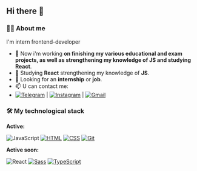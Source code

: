 ## Hi there 👋

### 👨‍💻 About me
I'm intern frontend-developer 

- 🔭 Now i'm working  **on finishing my various educational and exam projects, as well as strengthening my knowledge of JS and studying React**.
- 🌱 Studying **React** strengthening my knowledge of **JS**.
- 👯 Looking for an **internship** or **job**.
- 📫 U can contact me:
- [![Telegram](https://img.shields.io/badge/Telegram-2CA5E0?logo=telegram&logoColor=white)](https://t.me/Rawmane) | [![Instagram](https://img.shields.io/badge/Instagram-%23E4405F.svg?logo=Instagram&logoColor=white)](https://www.instagram.com/rawmane04?igsh=MWZqZ3VoeWRvMjd1bg==) | [![Gmail](https://img.shields.io/badge/Gmail-D14836?logo=gmail&logoColor=white)](r.romanchyuk@gmail.com)

### 🛠️ My technological stack

**Active:** 

![JavaScript](https://img.shields.io/badge/JavaScript-F7DF1E?style=flat&logo=javascript&logoColor=black) [![HTML](https://img.shields.io/badge/HTML-%23E34F26.svg?logo=html5&logoColor=white)](#) [![CSS](https://img.shields.io/badge/CSS-639?logo=css&logoColor=fff)](#) [![Git](https://img.shields.io/badge/Git-F05032?logo=git&logoColor=fff)](#)

**Active soon:** 

![React](https://img.shields.io/badge/React-20232A?style=flat&logo=react&logoColor=61DAFB) [![Sass](https://img.shields.io/badge/Sass-C69?logo=sass&logoColor=fff)](#) [![TypeScript](https://img.shields.io/badge/TypeScript-3178C6?logo=typescript&logoColor=fff)](#)
